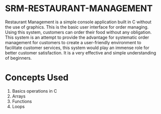 # SRM-RESTAURANT-MANAGEMENT

Restaurant Management is a simple console application built in C without the use of graphics. This is the basic user interface for order managing. Using this system, customers can order their food without any obligation. This system is an attempt to provide the advantage for systematic order management for customers to create a user-friendly environment to facilitate customer services,
this system would play an immense role for better customer satisfaction. It is a very effective and simple understanding of beginners.

# Concepts Used
1) Basics operations in C
2) Arrays
3) Functions
4) Loops

